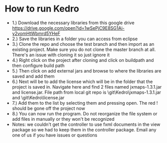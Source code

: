 # How to run Kedro
- 1.) Download the necessary libraries from this google drive https://drive.google.com/open?id=1wSePjC9E8SG1Ai-y2vomHtWbmrd5YHeF
- 2.) Save the libraries in a folder you can access from eclipse
- 3.) Clone the repo and choose the test branch and then import as an existing project. Make sure you do not clone the master branch at all. There's an issue with cloning it so just ignore it
- 4.) Right click on the project after cloning and click on buildpath and then configure build path
- 5.) Then click on add external jars and browse to where the libraries are saved and add them
- 6.) Next will be to add the license which will be in the folder that the project is saved in.
Navigate here and find 2 files named jxmaps-1.3.1.jar and license.jar. File path from local git
 repo is \git\Kedro\jxmaps-1.3.1.jar and \git\Kedro\license.jar
- 7.) Add them to the list by selecting them and pressing open. The red ! should be gone off
 the project now
- 8.) You can now run the program. Do not reorganize the file system or add files in manually
 or they won't be recognized
- Notes: we couldn't get the controller to use fxml documents in the view package so we had to
 keep them in the controller package. Email any one of us if you have issues or questions
